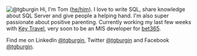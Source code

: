 ![@tgburgin](https://scontent-lht6-1.xx.fbcdn.net/v/t1.0-9/105984310_10158987432344467_9221503003255873277_o.jpg?_nc_cat=105&_nc_sid=8024bb&_nc_ohc=AVRkSUSUmIkAX-rZ1Tx&_nc_ht=scontent-lht6-1.xx&oh=c58cdcab18ae60d367bd76d493609c76&oe=5F369409)
Hi, I'm Tom ([he/him](https://www.mypronouns.org/he-him)). I love to write SQL, share knowledge about SQL Server and give people a helping hand. I'm also super passionate about positive parenting. Currently working my last few weeks with [Key Travel](https://www.keytravel.com/), very soon to be an MIS developer for [bet365](https://github.com/bet365).

Find me on LinkedIn [@tgburgin](https://www.linkedin.com/in/tgburgin/), Twitter [@tgburgin](http://twitter.com/tgburgin) and Facebook [@tgburgin](https://www.facebook.com/tgburgin).
